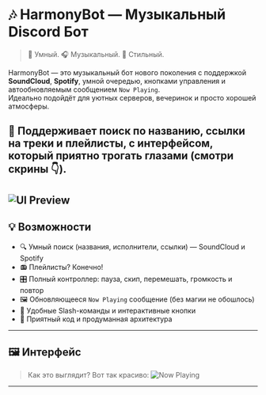 # 🎶 HarmonyBot — Музыкальный Discord Бот

> 🧠 Умный. 🎧 Музыкальный. 💎 Стильный.

HarmonyBot — это музыкальный бот нового поколения с поддержкой **SoundCloud**, **Spotify**, умной очередью, кнопками управления и автообновляемым сообщением `Now Playing`.  
Идеально подойдёт для уютных серверов, вечеринок и просто хорошей атмосферы.

🎯 Поддерживает **поиск по названию**, **ссылки на треки и плейлисты**, с интерфейсом, который приятно трогать глазами (смотри скрины 👇).
---
![UI Preview](https://cdn.discordapp.com/attachments/1376500061021802587/1387027769782960179/77615194-8FB0-41AC-86AC-46C4D1B615A0.png?ex=685bd9c6&is=685a8846&hm=cc7c8b43d075993f47fbe2026737974f3a6dbb78c0a306ec58693737d5805552&)
---

## 💡 Возможности

- 🔍 Умный поиск (названия, исполнители, ссылки) — SoundCloud и Spotify
- 📻 Плейлисты? Конечно!
- 🎛️ Полный контроллер: пауза, скип, перемешать, громкость и повтор
- 🖼️ Обновляющееся `Now Playing` сообщение (без магии не обошлось)
- 💬 Удобные Slash-команды и интерактивные кнопки
- 🧠 Приятный код и продуманная архитектура

---

## 🖼️ Интерфейс

> Как это выглядит? Вот так красиво:
![Now Playing](https://cdn.discordapp.com/attachments/1376500061021802587/1387027831728640052/B2927FE3-C676-44C8-B0DE-764D827245A2.png?ex=685bd9d4&is=685a8854&hm=4aacbc8d8756a3a9ed627208b4e1c27c298514ed6561ad67e1933bc3fbc8e73a&)

---

